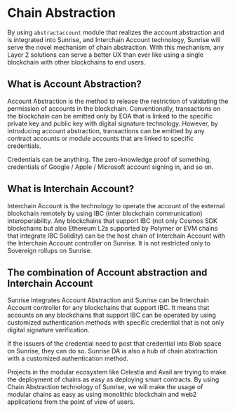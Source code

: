 # Chain Abstraction

By using `abstractaccount` module that realizes the account abstraction and is integrated into Sunrise, and Interchain Account technology, Sunrise will serve the novel mechanism of chain abstraction. With this mechanism, any Layer 2 solutions can serve a better UX than ever like using a single blockchain with other blockchains to end users.

## What is Account Abstraction?

Account Abstraction is the method to release the restriction of validating the permission of accounts in the blockchain. Conventionally, transactions on the blockchain can be emitted only by EOA that is linked to the specific private key and public key with digital signature technology. However, by introducing account abstraction, transactions can be emitted by any contract accounts or module accounts that are linked to specific credentials.

Credentials can be anything. The zero-knowledge proof of something, credentials of Google / Apple / Microsoft account signing in, and so on.

## What is Interchain Account?

Interchain Account is the technology to operate the account of the external blockchain remotely by using IBC (inter blockchain communication) interoperability. Any blockchains that support IBC (not only Cosmos SDK blockchains but also Ethereum L2s supported by Polymer or EVM chains that integrate IBC Solidity) can be the host chain of Interchain Account with the Interchain Account controller on Sunrise. It is not restricted only to Sovereign rollups on Sunrise.

## The combination of Account abstraction and Interchain Account

Sunrise integrates Account Abstraction and Sunrise can be Interchain Account controller for any blockchains that support IBC. It means that accounts on any blockchains that support IBC can be operated by using customized authentication methods with specific credential that is not only digital signature verification.

If the issuers of the credential need to post that credential into Blob space on Sunrise, they can do so. Sunrise DA is also a hub of chain abstraction with a customized authentication method.

Projects in the modular ecosystem like Celestia and Avail are trying to make the deployment of chains as easy as deploying smart contracts. By using Chain Abstraction technology of Sunrise, we will make the usage of modular chains as easy as using monolithic blockchain and web2 applications from the point of view of users.

